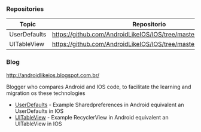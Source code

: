 ### Repositories

| Topic | Repositorio |
| ------ | ------ |
| UserDefaults | https://github.com/AndroidLikeIOS/IOS/tree/master/UserDefaults|
| UITableView | https://github.com/AndroidLikeIOS/IOS/tree/master/SimpleTableView|


### Blog 
http://androidlikeios.blogspot.com.br/

Blogger who compares Android and IOS code, to facilitate the learning and migration os these technologies

* [UserDefaults](http://androidlikeios.blogspot.com.br/2017/04/android-sharedpreferences-like-ios.html) - Example Sharedpreferences in Android equivalent an UserDefaults in IOS
* [UITableView](http://androidlikeios.blogspot.com.br/2017/04/android-recyclerview-like-ios.html) - Example RecyclerView in Android equivalent an UITableView in IOS

